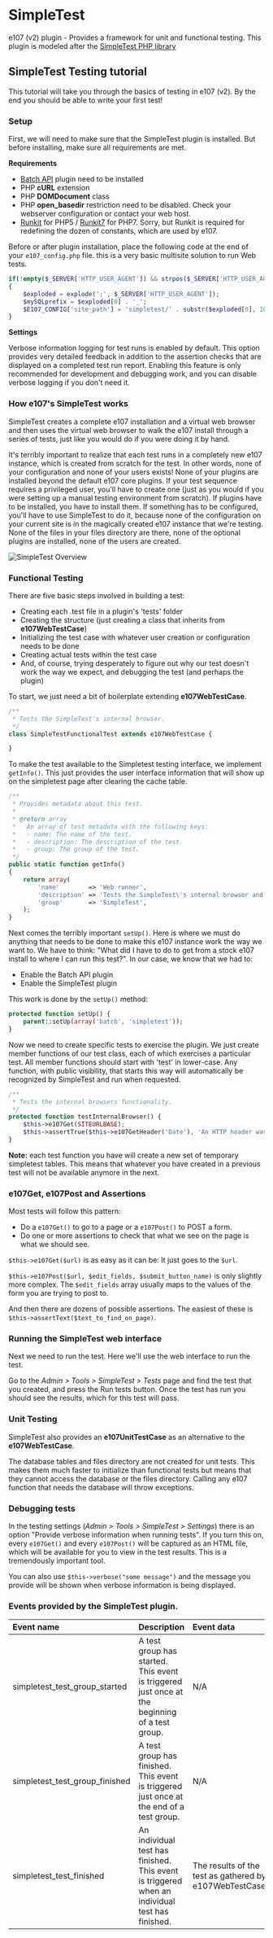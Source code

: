 SimpleTest
==========

e107 (v2) plugin - Provides a framework for unit and functional testing. This plugin is modeled after the [SimpleTest PHP library](http://simpletest.sourceforge.net/)

## SimpleTest Testing tutorial

This tutorial will take you through the basics of testing in e107 (v2). By the end you should be able to write your first test! 

### Setup

First, we will need to make sure that the SimpleTest plugin is installed. But before installing, make sure all requirements are met.

**Requirements**

- [Batch API](https://github.com/lonalore/batch) plugin need to be installed
- PHP **cURL** extension
- PHP **DOMDocument** class
- PHP **open_basedir** restriction need to be disabled. Check your webserver configuration or contact your web host.
- [Runkit](https://github.com/zenovich/runkit) for PHP5 / [Runkit7](https://github.com/runkit7/runkit7) for PHP7. Sorry, but Runkit is required for redefining the dozen of constants, which are used by e107.

Before or after plugin installation, place the following code at the end of your `e107_config.php` file. this is a very basic multisite solution to run Web tests.

```php
if(!empty($_SERVER['HTTP_USER_AGENT']) && strpos($_SERVER['HTTP_USER_AGENT'], 'simpletest') === 0)
{
	$exploded = explode(';', $_SERVER['HTTP_USER_AGENT']);
	$mySQLprefix = $exploded[0] . '_';
	$E107_CONFIG['site_path'] = 'simpletest/' . substr($exploded[0], 10);
}
```

**Settings**

Verbose information logging for test runs is enabled by default. This option provides very detailed feedback in addition to the assertion checks that are displayed on a completed test run report. Enabling this feature is only recommended for development and debugging work, and you can disable verbose logging if you don't need it.

### How e107's SimpleTest works

SimpleTest creates a complete e107 installation and a virtual web browser and then uses the virtual web browser to walk the e107 install through a series of tests, just like you would do if you were doing it by hand.

It's terribly important to realize that each test runs in a completely new e107 instance, which is created from scratch for the test. In other words, none of your configuration and none of your users exists! None of your plugins are installed beyond the default e107 core plugins. If your test sequence requires a privileged user, you'll have to create one (just as you would if you were setting up a manual testing environment from scratch). If plugins have to be installed, you have to install them. If something has to be configured, you'll have to use SimpleTest to do it, because none of the configuration on your current site is in the magically created e107 instance that we're testing. None of the files in your files directory are there, none of the optional plugins are installed, none of the users are created.

![SimpleTest Overview](https://raw.githubusercontent.com/lonalore/simpletest/master/assets/images/readme/simpletest_overview.png)

### Functional Testing

There are five basic steps involved in building a test:

- Creating each .test file in a plugin's 'tests' folder
- Creating the structure (just creating a class that inherits from **e107WebTestCase**)
- Initializing the test case with whatever user creation or configuration needs to be done
- Creating actual tests within the test case
- And, of course, trying desperately to figure out why our test doesn't work the way we expect, and debugging the test (and perhaps the plugin)

To start, we just need a bit of boilerplate extending **e107WebTestCase**.

```php
/**
 * Tests the SimpleTest's internal browser.
 */
class SimpleTestFunctionalTest extends e107WebTestCase {

}
```

To make the test available to the Simpletest testing interface, we implement `getInfo()`. This just provides the user interface information that will show up on the simpletest page after clearing the cache table.

```php
/**
 * Provides metadata about this test.
 *
 * @return array
 *   An array of test metadata with the following keys:
 *   - name: The name of the test.
 *   - description: The description of the test.
 *   - group: The group of the test.
 */
public static function getInfo()
{
	return array(
		'name'        => 'Web runner',
		'description' => 'Tests the SimpleTest\'s internal browser and API\'s.',
		'group'       => 'SimpleTest',
	);
}
```

Next comes the terribly important `setUp()`. Here is where we must do anything that needs to be done to make this e107 instance work the way we want to. We have to think: "What did I have to do to get from a stock e107 install to where I can run this test?". In our case, we know that we had to:

- Enable the Batch API plugin
- Enable the SimpleTest plugin

This work is done by the `setUp()` method:

```php
protected function setUp() {
	parent::setUp(array('batch', 'simpletest'));
}
```

Now we need to create specific tests to exercise the plugin. We just create member functions of our test class, each of which exercises a particular test. All member functions should start with 'test' in lower-case. Any function, with public visibility, that starts this way will automatically be recognized by SimpleTest and run when requested. 

```php
/**
 * Tests the internal browsers functionality.
 */
protected function testInternalBrowser() {
	$this->e107Get(SITEURLBASE);
	$this->assertTrue($this->e107GetHeader('Date'), 'An HTTP header was received.');
}
```

**Note:** each test function you have will create a new set of temporary simpletest tables. This means that whatever you have created in a previous test will not be available anymore in the next.

### e107Get, e107Post and Assertions

Most tests will follow this pattern:

- Do a `e107Get()` to go to a page or a `e107Post()` to POST a form.
- Do one or more assertions to check that what we see on the page is what we should see.

`$this->e107Get($url)` is as easy as it can be: It just goes to the `$url`.

`$this->e107Post($url, $edit_fields, $submit_button_name)` is only slightly more complex. The `$edit_fields` array usually maps to the values of the form you are trying to post to.

And then there are dozens of possible assertions. The easiest of these is `$this->assertText($text_to_find_on_page)`.

### Running the SimpleTest web interface

Next we need to run the test. Here we'll use the web interface to run the test.

Go to the _Admin > Tools > SimpleTest > Tests_ page and find the test that you created, and press the Run tests button. Once the test has run you should see the results, which for this test will pass.

### Unit Testing

SimpleTest also provides an **e107UnitTestCase** as an alternative to the **e107WebTestCase**.

The database tables and files directory are not created for unit tests. This makes them much faster to initialize than functional tests but means that they cannot access the database or the files directory. Calling any e107 function that needs the database will throw exceptions.

### Debugging tests

In the testing settings (_Admin > Tools > SimpleTest > Settings_) there is an option "Provide verbose information when running tests". If you turn this on, every `e107Get()` and every `e107Post()` will be captured as an HTML file, which will be available for you to view in the test results. This is a tremendously important tool.

You can also use `$this->verbose("some message")` and the message you provide will be shown when verbose information is being displayed.

### Events provided by the SimpleTest plugin.

| Event name                     | Description                                                                                    | Event data                                              |
| :----------------------------- |:-----------------------------------------------------------------------------------------------| :-------------------------------------------------------|
| simpletest_test_group_started  | A test group has started. This event is triggered just once at the beginning of a test group.  | N/A                                                     |
| simpletest_test_group_finished | A test group has finished. This event is triggered just once at the end of a test group.       | N/A                                                     |
| simpletest_test_finished       | An individual test has finished. This event is triggered when an individual test has finished. | The results of the test as gathered by e107WebTestCase. |

